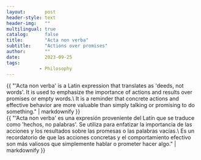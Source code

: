 ```yaml
---
layout:       post
header-style: text
header-img:   ""
multilingual: true
catalog:      false
title:        "Acta non verba"
subtitle:     "Actions over promises"
author:       ""
date:         2023-09-25 
tags:
            - Philosophy
---
```


<div class="en post-container">
    {{ "'Acta non verba' is a Latin expression that translates as 'deeds, not words'. It is used to emphasize the importance of actions and results over promises or empty words.\
    It is a reminder that concrete actions and effective behavior are more valuable than simply talking or promising to do something." | markdownify }}
</div>

<div class="es post-container">
    {{ "'Acta non verba' es una expresión proveniente del Latín que se traduce como 'hechos, no palabras'. Se utiliza para enfatizar la importancia de las acciones y los resultados sobre las promesas o las palabras vacías.\
    Es un recordatorio de que las acciones concretas y el comportamiento efectivo son más valiosos que simplemente hablar o prometer hacer algo." | markdownify }}
</div>
